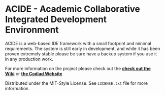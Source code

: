 # ACIDE - Academic Collaborative Integrated Development Environment

ACIDE is a web-based IDE framework with a small footprint and minimal requirements. The system is still early in development, and while it has been proven extremely stable please be sure have a backup system if you use it in any production work.

For more information on the project please check out the **[check out the Wiki](https://github.com/Codiad/Codiad/wiki)** or **[the Codiad Website](http://www.codiad.com)**

Distributed under the MIT-Style License. See `LICENSE.txt` file for more information.
